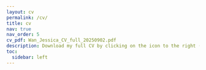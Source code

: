 ```yaml
---
layout: cv
permalink: /cv/
title: cv
nav: true
nav_order: 5
cv_pdf: Wan_Jessica_CV_full_20250902.pdf
description: Download my full CV by clicking on the icon to the right (updated: September 2025).
toc:
  sidebar: left
---
```

